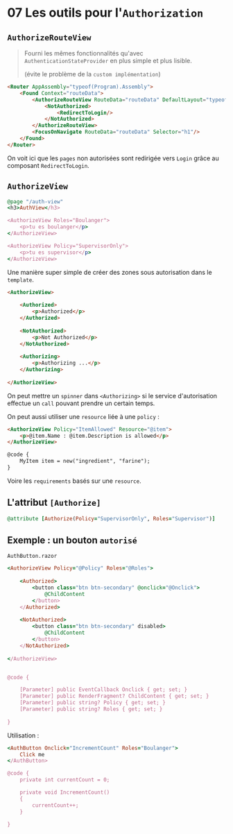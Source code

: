 # 07 Les outils pour l'`Authorization`

##  `AuthorizeRouteView`

> Fourni les mêmes fonctionnalités qu'avec `AuthenticationStateProvider` en plus simple et plus lisible.
>
> (évite le problème de la `custom implémentation`)

```html
<Router AppAssembly="typeof(Program).Assembly">
    <Found Context="routeData">
        <AuthorizeRouteView RouteData="routeData" DefaultLayout="typeof(Layout.MainLayout)">
            <NotAuthorized>
                <RedirectToLogin/>
            </NotAuthorized>
        </AuthorizeRouteView>
        <FocusOnNavigate RouteData="routeData" Selector="h1"/>
    </Found>
</Router>
```

On voit ici que les `pages` non autorisées sont redirigée vers `Login` grâce au composant `RedirectToLogin`.



## `AuthorizeView`

```ruby
@page "/auth-view"
<h3>AuthView</h3>

<AuthorizeView Roles="Boulanger">
    <p>tu es boulanger</p>
</AuthorizeView>

<AuthorizeView Policy="SupervisorOnly">
    <p>tu es supervisor</p>
</AuthorizeView>
```

Une manière super simple de créer des zones sous autorisation dans le `template`.

```html
<AuthorizeView>
    
	<Authorized>
    	<p>Authorized</p>
    </Authorized>
    
    <NotAuthorized>
    	<p>Not Authorized</p>
    </NotAuthorized>
    
    <Authorizing>
    	<p>Authorizing ...</p>
    </Authorizing>
    
</AuthorizeView>
```

On peut mettre un `spinner` dans `<Authorizing>` si le service d'autorisation effectue un `call` pouvant prendre un certain temps.

On peut aussi utiliser une `resource` liée à une `policy` :

```html
<AuthorizeView Policy="ItemAllowed" Resource="@item">
    <p>@item.Name : @item.Description is allowed</p>
</AuthorizeView>

@code {
    MyItem item = new("ingredient", "farine");
}
```

Voire les `requirements` basés sur une `resource`.



## L'attribut `[Authorize]`

```ruby
@attribute [Authorize(Policy="SupervisorOnly", Roles="Supervisor")]
```



## Exemple : un bouton `autorisé`

`AuthButton.razor`

```ruby
<AuthorizeView Policy="@Policy" Roles="@Roles">
    
    <Authorized>
        <button class="btn btn-secondary" @onclick="@Onclick">
            @ChildContent
        </button>
    </Authorized>
    
    <NotAuthorized>
        <button class="btn btn-secondary" disabled>
            @ChildContent
        </button>
    </NotAuthorized>
    
</AuthorizeView>


@code {

    [Parameter] public EventCallback Onclick { get; set; }
    [Parameter] public RenderFragment? ChildContent { get; set; }
    [Parameter] public string? Policy { get; set; }
    [Parameter] public string? Roles { get; set; }
    
}
```

Utilisation :

```ruby
<AuthButton Onclick="IncrementCount" Roles="Boulanger">
    Click me
</AuthButton>

@code {
    private int currentCount = 0;

    private void IncrementCount()
    {
        currentCount++;
    }

}
```

